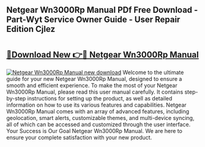 ## Netgear Wn3000Rp Manual PDf Free Download - Part-Wyt Service Owner Guide - User Repair Edition CjIez

# <h2><a href="http://cf25039.oget.top/?id=Netgear+Wn3000Rp+Manual">🔗Download New 👉🔴 Netgear Wn3000Rp Manual</a></h2>

[![Netgear Wn3000Rp Manual new download](https://i.imgur.com/5g1atiW.png)](http://cf25039.oget.top/?id=Netgear+Wn3000Rp+Manual)
Welcome to the ultimate guide for your new Netgear Wn3000Rp Manual, designed to ensure a smooth and efficient experience. To make the most of your Netgear Wn3000Rp Manual, please read this user manual carefully. It contains step-by-step instructions for setting up the product, as well as detailed information on how to use its various features and capabilities. Netgear Wn3000Rp Manual comes with an array of advanced features, including geolocation, smart alerts, customizable themes, and multi-device syncing, all of which can be accessed and customized through the user interface. Your Success is Our Goal Netgear Wn3000Rp Manual. We are here to ensure your complete satisfaction with your new product.

